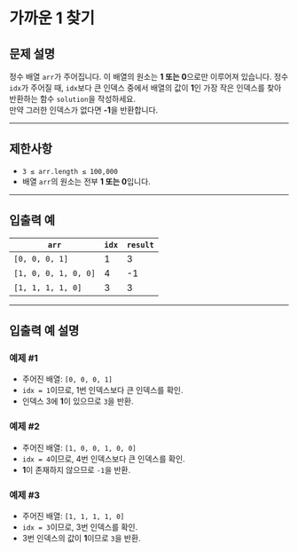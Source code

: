 # 가까운 1 찾기

## 문제 설명
정수 배열 `arr`가 주어집니다. 이 배열의 원소는 **1 또는 0**으로만 이루어져 있습니다. 정수 `idx`가 주어질 때,
`idx`보다 큰 인덱스 중에서 배열의 값이 **1**인 가장 작은 인덱스를 찾아 반환하는 함수 `solution`을 작성하세요.  
만약 그러한 인덱스가 없다면 **-1**을 반환합니다.

---

## 제한사항
- `3 ≤ arr.length ≤ 100,000`
- 배열 `arr`의 원소는 전부 **1 또는 0**입니다.

---

## 입출력 예

| `arr`                | `idx` | `result` |
|----------------------|-------|----------|
| `[0, 0, 0, 1]`       | 1     | 3        |
| `[1, 0, 0, 1, 0, 0]` | 4     | -1       |
| `[1, 1, 1, 1, 0]`    | 3     | 3        |

---

## 입출력 예 설명

### 예제 #1
- 주어진 배열: `[0, 0, 0, 1]`
- `idx = 1`이므로, 1번 인덱스보다 큰 인덱스를 확인.
- 인덱스 3에 **1**이 있으므로 `3`을 반환.

### 예제 #2
- 주어진 배열: `[1, 0, 0, 1, 0, 0]`
- `idx = 4`이므로, 4번 인덱스보다 큰 인덱스를 확인.
- **1**이 존재하지 않으므로 `-1`을 반환.

### 예제 #3
- 주어진 배열: `[1, 1, 1, 1, 0]`
- `idx = 3`이므로, 3번 인덱스를 확인.
- 3번 인덱스의 값이 **1**이므로 `3`을 반환.